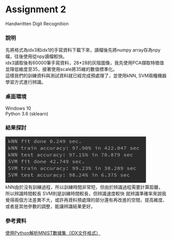 # Assignment 2
Handwritten Digit Recognition
### 說明
先將格式為idx3和idx1的手寫資料下載下來，讀檔後先將numpy array存為npy檔，往後使用從npy讀檔較快。<br>
idx3讀取後有60000筆手寫資料，28*28的灰階圖像，我先使用PCA擷取特徵值並降低維度至35，接著使用scale將35維的數值標準化。<br>
這樣我們的訓練資料與測試資料就已經完成預處理了，並使用kNN, SVM兩種機器學習方式進行辨識。
### 桌面環境
Windows 10<br>
Python 3.6 (sklearn)

### 結果探討
![](images/result.png)<br>
kNN由於沒有訓練過程，所以訓練時間非常短，但由於辨識過程需要計算距離，所以辨識時間較長
SVM則是訓練時間較長，但辨識速度較快
就辨識準確率來說我覺得兩個方法差異不大，或許再資料預處理的部分還有再改進的空間，提高維度、或者是其他參數的調整，能讓辨識結果更好。
### 參考資料
<a href="https://www.jianshu.com/p/84f72791806f">使用Python解析MNIST數據集（IDX文件格式）</a>
